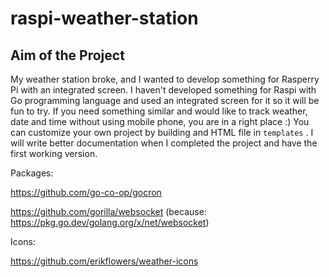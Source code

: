 # raspi-weather-station

## Aim of the Project

My weather station broke, and I wanted to develop something for Rasperry Pi with an integrated screen. I haven't 
developed something for Raspi with Go programming language and used an integrated screen for it so it will be fun
to try. If you need something similar and would like to track weather, date and time without using mobile phone, you
are in a right place :) You can customize your own project by building and HTML file in `templates` . I will write 
better documentation when I completed the project and have the first working version.

Packages:

https://github.com/go-co-op/gocron

https://github.com/gorilla/websocket (because: https://pkg.go.dev/golang.org/x/net/websocket)

Icons:

https://github.com/erikflowers/weather-icons
